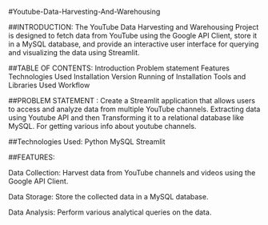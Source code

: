 #Youtube-Data-Harvesting-And-Warehousing

##INTRODUCTION: 
The YouTube Data Harvesting and Warehousing Project is designed to fetch data from YouTube using the Google API Client, store it in a MySQL database, and provide an interactive user interface for querying and visualizing the data using Streamlit.

##TABLE OF CONTENTS:
Introduction Problem statement Features Technologies Used Installation Version Running of Installation Tools and Libraries Used Workflow

##PROBLEM STATEMENT : 
Create a Streamlit application that allows users to access and analyze data from multiple YouTube channels. Extracting data using Youtube API and then Transforming it to a relational database like MySQL. For getting various info about youtube channels.

##Technologies Used:
Python MySQL Streamlit

##FEATURES:

Data Collection: Harvest data from YouTube channels and videos using the Google API Client.

Data Storage: Store the collected data in a MySQL database.

Data Analysis: Perform various analytical queries on the data.
